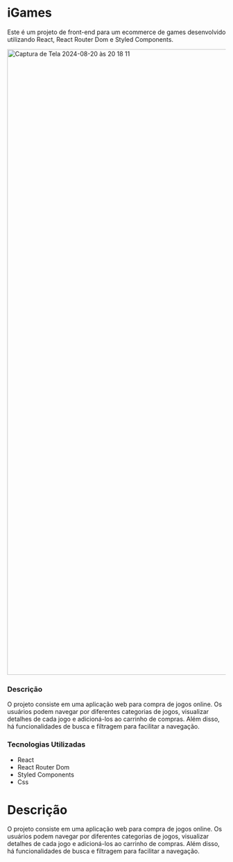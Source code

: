 # iGames

Este é um projeto de front-end para um ecommerce de games desenvolvido utilizando React, React Router Dom e Styled Components.

<img width="1440" alt="Captura de Tela 2024-08-20 às 20 18 11" src="https://github.com/user-attachments/assets/fb14140b-5bfb-42ea-add9-95cb9c08882f">

### Descrição

O projeto consiste em uma aplicação web para compra de jogos online. Os usuários podem navegar por diferentes categorias de jogos, visualizar detalhes de cada jogo e adicioná-los ao carrinho de compras. Além disso, há funcionalidades de busca e filtragem para facilitar a navegação.

### Tecnologias Utilizadas




<ul>
<li>React</li>
<li>React Router Dom</li>
<li>Styled Components</li>
<li>Css</li>
</ul>

###

<h1>Descrição</h1>

O projeto consiste em uma aplicação web para compra de jogos online. Os usuários podem navegar por diferentes categorias de jogos, visualizar detalhes de cada jogo e adicioná-los ao carrinho de compras. Além disso, há funcionalidades de busca e filtragem para facilitar a navegação.
